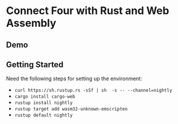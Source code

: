 # Connect Four with Rust and Web Assembly

## Demo




## Getting Started

Need the following steps for setting up the environment:

* `curl https://sh.rustup.rs -sSf | sh  -s -- --channel=nightly`
* `cargo install cargo-web`
* `rustup install nightly`
* `rustup target add wasm32-unknown-emscripten`
* `rustup default nightly`
